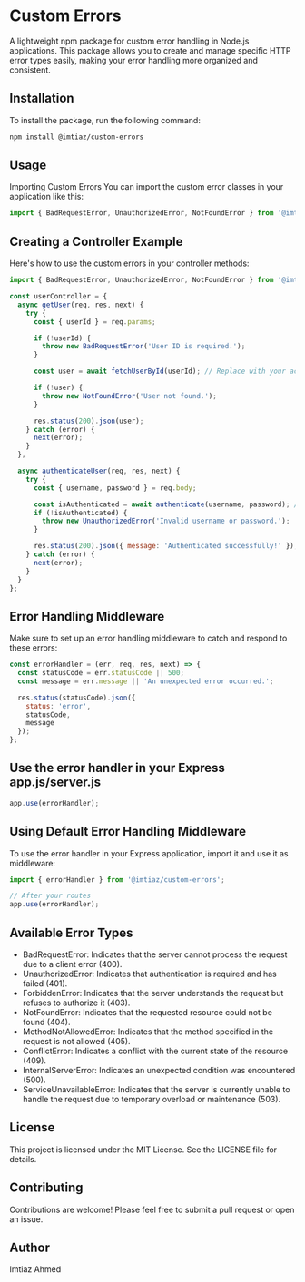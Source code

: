 # Custom Errors

A lightweight npm package for custom error handling in Node.js applications. This package allows you to create and manage specific HTTP error types easily, making your error handling more organized and consistent.

## Installation

To install the package, run the following command:

```bash
npm install @imtiaz/custom-errors
```

## Usage
Importing Custom Errors
You can import the custom error classes in your application like this:

```javascript
import { BadRequestError, UnauthorizedError, NotFoundError } from '@imtiaz/custom-errors';
```

## Creating a Controller Example
Here's how to use the custom errors in your controller methods:

```javascript
import { BadRequestError, UnauthorizedError, NotFoundError } from '@imtiaz/custom-errors';

const userController = {
  async getUser(req, res, next) {
    try {
      const { userId } = req.params;

      if (!userId) {
        throw new BadRequestError('User ID is required.');
      }

      const user = await fetchUserById(userId); // Replace with your actual data retrieval logic

      if (!user) {
        throw new NotFoundError('User not found.');
      }

      res.status(200).json(user);
    } catch (error) {
      next(error);
    }
  },

  async authenticateUser(req, res, next) {
    try {
      const { username, password } = req.body;

      const isAuthenticated = await authenticate(username, password); // Replace with your authentication logic
      if (!isAuthenticated) {
        throw new UnauthorizedError('Invalid username or password.');
      }

      res.status(200).json({ message: 'Authenticated successfully!' });
    } catch (error) {
      next(error);
    }
  }
};
```
## Error Handling Middleware
Make sure to set up an error handling middleware to catch and respond to these errors:

```javascript
const errorHandler = (err, req, res, next) => {
  const statusCode = err.statusCode || 500;
  const message = err.message || 'An unexpected error occurred.';

  res.status(statusCode).json({
    status: 'error',
    statusCode,
    message
  });
};
```

## Use the error handler in your Express app.js/server.js
```javascript
app.use(errorHandler);
```

## Using Default Error Handling Middleware

To use the error handler in your Express application, import it and use it as middleware:

```javascript
import { errorHandler } from '@imtiaz/custom-errors';

// After your routes
app.use(errorHandler);
```

## Available Error Types
* BadRequestError: Indicates that the server cannot process the request due to a client error (400).
* UnauthorizedError: Indicates that authentication is required and has failed (401).
* ForbiddenError: Indicates that the server understands the request but refuses to authorize it (403).
* NotFoundError: Indicates that the requested resource could not be found (404).
* MethodNotAllowedError: Indicates that the method specified in the request is not allowed (405).
* ConflictError: Indicates a conflict with the current state of the resource (409).
* InternalServerError: Indicates an unexpected condition was encountered (500).
* ServiceUnavailableError: Indicates that the server is currently unable to handle the request due to temporary overload or maintenance (503).

## License
This project is licensed under the MIT License. See the LICENSE file for details.

## Contributing
Contributions are welcome! Please feel free to submit a pull request or open an issue.

## Author
Imtiaz Ahmed